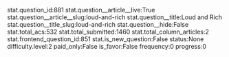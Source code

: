 stat.question_id:881
stat.question__article__live:True
stat.question__article__slug:loud-and-rich
stat.question__title:Loud and Rich
stat.question__title_slug:loud-and-rich
stat.question__hide:False
stat.total_acs:532
stat.total_submitted:1460
stat.total_column_articles:2
stat.frontend_question_id:851
stat.is_new_question:False
status:None
difficulty.level:2
paid_only:False
is_favor:False
frequency:0
progress:0
